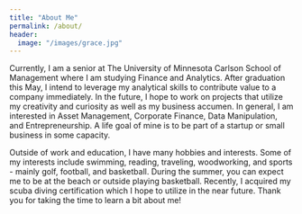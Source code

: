 ```yaml
---
title: "About Me"
permalink: /about/
header:
  image: "/images/grace.jpg"
---
```


Currently, I am a senior at The University of Minnesota Carlson School of Management where I am studying Finance and Analytics. After graduation this May, I intend to leverage my analytical skills to contribute value to a company
immediately. In the future, I hope to work on projects that utilize my creativity and curiosity as well as my business accumen. In general, I am interested in Asset Management, Corporate Finance, Data Manipulation,
and Entrepreneurship. A life goal of mine is to be part of a startup or small business in some capacity.

Outside of work and education, I have many hobbies and interests. Some of my interests include swimming, reading, traveling, woodworking, and sports - mainly golf, football, and basketball. During the summer, you can expect me to be at
the beach or outside playing basketball. Recently, I acquired my scuba diving certification which I hope to utilize in the near future. Thank you for taking the time to learn a bit about me!